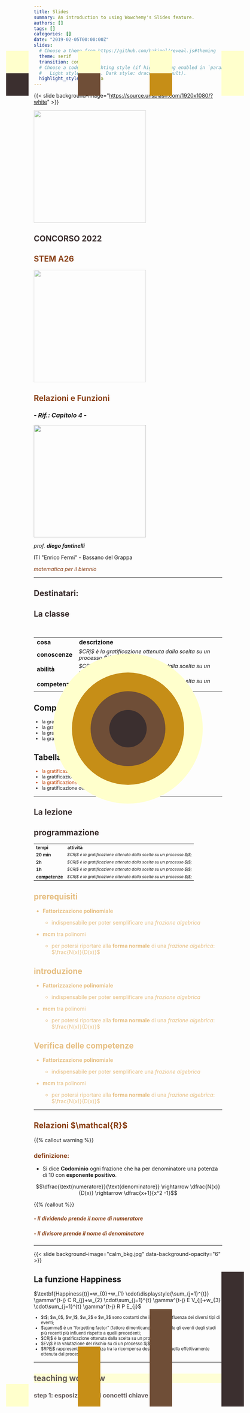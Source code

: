 ```yaml
---
title: Slides
summary: An introduction to using Wowchemy's Slides feature.
authors: []
tags: []
categories: []
date: "2019-02-05T00:00:00Z"
slides:
  # Choose a theme from https://github.com/hakimel/reveal.js#theming
  theme: serif
  transition: convex
  # Choose a code highlighting style (if highlighting enabled in `params.toml`)
  #   Light style: github. Dark style: dracula (default).
  highlight_style: dracula
---
```


{{< slide background-image="https://source.unsplash.com/1920x1080/?white" >}}

<section data-transition="convex">
  <img src="miur.png" style="opacity:0.6;filter:alpha(opacity=60);" width="300">
  <h2 style="color:#3B2F2F" class="r-fit-text">CONCORSO 2022</h2>
  <h2 style="color:#8A4117" class="r-fit-text">STEM A26</h2>
</section>

<section data-transition="convex">
<img src="miur.png" style="opacity:0.6;filter:alpha(opacity=60);" width="300">

## <font color="#8A4117">Relazioni e Funzioni</font>
### - *Rif.: Capitolo 4* -

<img class="fragment" src="ecg_01.png" width="300">

*prof. **diego fantinelli***

<p>ITI "Enrico Fermi" - Bassano del Grappa</p>
<p style="color:#8A4117"><em>matematica per il biennio</em></p>
</section>

---

<section data-background-video="ooo.mp4" data-background-opacity="0.7" data-transition="convex">

<h2 style="color:#3B2F2F" class="r-fit-text">Destinatari:</h2>
<h2 style="color:#3B2F2F">La classe</h2>
<br>
<table class="fragment fade-in">
  <tr>
    <td><b>cosa</b></td>
    <td><b>descrizione</b></td>
  </tr>
  <tr>
    <td><b>conoscenze</b></td>
    <td style="font-size:90%"><i>$CRj$ è la gratificazione ottenuta dalla scelta su un processo $j$;<i></td>
  </tr>
   <tr>
    <td><b>abilità</b></td>
    <td style="font-size:90%"><i>$CRj$ è la gratificazione ottenuta dalla scelta su un processo $j$;<i></td>
  </tr>
  <tr>
    <td><b>competenze</b></td>
    <td style="font-size:90%"><i>$CRj$ è la gratificazione ottenuta dalla scelta su un processo $j$;<i></td>
  </tr>
</table>

</section>

<section data-auto-animate>

<h2>Competenze</h2>

<ul style="font-size:90%;">
  <li class="fragment fade-in-then-semi-out">la gratificazione ottenuta dalla scelta su un processo $j$</li>
  <li class="fragment fade-in-then-semi-out">la gratificazione ottenuta dalla scelta su un processo $j$</li>
  <li class="fragment fade-in-then-semi-out">la gratificazione ottenuta dalla scelta su un processo $j$</li>
  <li class="fragment fade-in-then-semi-out">la gratificazione ottenuta dalla scelta su un processo $j$</li>
</ul>
</section>

<section data-auto-animate>
<h2>Tabella Competenze</h2>
<ul style="font-size:90%">
  <li style="color:#C04000" font-size:90%>la gratificazione ottenuta dalla scelta su un processo $j$</li>
  <li>la gratificazione ottenuta dalla scelta su un processo $j$</li>
  <li style="color:#C04000">la gratificazione ottenuta dalla scelta su un processo $j$</li>
  <li>la gratificazione ottenuta dalla scelta su un processo $j$</li>
</ul>
</section>

---

<section data-background-image="https://source.unsplash.com/1920x1080/?white" data-background-opacity="0.5" data-transition="zoom-in">
  <h2 style="color:#3B2F2F" class="r-fit-text">La lezione</h2>
  <h2 class="fragment zoom-in" style="color:#3B2F2F" class="r-fit-text">programmazione</h2>

<table class="fragment fade-in" style="font-size:85%">
  <tr>
    <td><b>tempi</b></td>
    <td><b>attività</b></td>
  </tr>
  <tr>
    <td><b>20 min</b></td>
    <td style="font-size:90%"><i>$CRj$ è la gratificazione ottenuta dalla scelta su un processo $j$;<i></td>
  </tr>
  <tr>
    <td><b>2h</b></td>
    <td style="font-size:90%"><i>$CRj$ è la gratificazione ottenuta dalla scelta su un processo $j$;<i></td>
  </tr>
  <tr>
    <td><b>1h</b></td>
    <td style="font-size:90%"><i>$CRj$ è la gratificazione ottenuta dalla scelta su un processo $j$;<i></td>
  </tr>
  <tr>
    <td><b>competenze</b></td>
    <td style="font-size:90%"><i>$CRj$ è la gratificazione ottenuta dalla scelta su un processo $j$;<i></td>
  </tr>
</table>
</section>

<section style="color:#E6BF83" data-transition="convex">

<h2 style="color:#E6BF83">prerequisiti</h2>

- **Fattorizzazione polinomiale**

  - indispensabile per poter semplificare una *frazione algebrica*

- **mcm** tra polinomi

  - per potersi riportare alla **forma normale** di una *frazione algebrica*: $\frac{N(x)}{D(x)}$

</section>

<section style="color:#E6BF83" data-transition="convex">

<h2 style="color:#E6BF83">introduzione</h2>

- **Fattorizzazione polinomiale**

  - indispensabile per poter semplificare una *frazione algebrica*

- **mcm** tra polinomi

  - per potersi riportare alla **forma normale** di una *frazione algebrica*: $\frac{N(x)}{D(x)}$

</section>

<section style="color:#E6BF83" data-transition="convex">

<h2 style="color:#E6BF83">Verifica delle competenze</h2>

- **Fattorizzazione polinomiale**

  - indispensabile per poter semplificare una *frazione algebrica*

- **mcm** tra polinomi

  - per potersi riportare alla **forma normale** di una *frazione algebrica*: $\frac{N(x)}{D(x)}$

</section>

---

<section data-transition="convex">

<h2 style="color:#8A4117">Relazioni $\mathcal{R}$</h2>

{{% callout warning %}}

<h3 style="color:#8A4117">definizione:</h3>

- Si dice **Codominio** ogni frazione che ha per denominatore una potenza di $10$ con **esponente positivo**.

$$\dfrac{\text{numeratore}}{\text{denominatore}} \rightarrow \dfrac{N(x)}{D(x)} \rightarrow \dfrac{x+1}{x^2 -1}$$

{{% /callout %}}

<h5 style="color:#8A4117" class="fragment"> - Il <b>dividendo</b> prende il nome di numeratore</h5>
<h5 class="fragment" style="color:#8A4117"> - Il <b>divisore</b> prende il nome di denominatore</h5>

---

{{< slide background-image="calm_bkg.jpg" data-background-opacity="6" >}}

## La funzione Happiness

<p class="r-fit-text">$\textbf{Happiness(t)}=w_{0}+w_{1} \cdot\displaystyle{\sum_{j=1}^{t}} \gamma^{t-j} C R_{j}+w_{2} \cdot\sum_{j=1}^{t} \gamma^{t-j} E V_{j}+w_{3} \cdot\sum_{j=1}^{t} \gamma^{t-j} R P E_{j}$</p>
  <p>
  <ul style="font-size:80%;">
    <li>$t$; $w_0$, $w_1$, $w_2$ e $w_3$ sono costanti che indicano l’influenza dei diversi tipi di eventi;</li>
    <li>$\gamma$ è un “forgetting factor” (fattore dimenticando) che rende gli eventi degli studi più recenti più influenti rispetto a quelli precedenti;</li>
    <li>$CRj$ è la gratificazione ottenuta dalla scelta su un processo $j$;</li>
    <li>$EVj$ è la valutazione del rischio su di un processo $j$;</li>
    <li>$RPEj$ rappresenta la differenza tra la ricompensa desiderata e quella effettivamente ottenuta dal processo $j$.</li>
  </ul>
  </p>
</section>

---

<section data-auto-animate style="height: 600px">
  <h2 style="opacity: 0.8; color:#3B2F2F; text-align:left; background: #FFFFCC;">teaching workflow</h2>
  <h3 style="opacity: 0.8; color:#3B2F2F; text-align:left;">step 1: esposizione dei concetti chiave</h3>
  <div data-id="1" style="background: #FFFFCC; position: absolute; top: 190px; left: 16%; width: 60px; height: 60px;"></div>
  <div data-id="2" style="background: #FFFFCC; position: absolute; top: 190px; left: 36%; width: 60px; height: 60px;"></div>
  <div data-id="3" style="background: #FFFFCC; position: absolute; top: 190px; left: 56%; width: 60px; height: 60px;"></div>
  <div data-id="4" style="background: #FFFFCC; position: absolute; top: 190px; left: 76%; width: 60px; height: 60px;"></div>
</section>
<section data-auto-animate style="height: 600px">
  <h3 style="font-size: 100px; opacity: 0.8; color:#3B2F2F; text-align:left; background: #FFFFCC;">teaching workflow: step 2</h3>
  <h2 data-id="title" style="margin-top: 200px;">elaborazione dei concetti</h3>
  <div data-id="1" style="background: #FFFFCC; position: absolute; bottom: 190px; left: 16%; width: 60px; height: 60px;"></div>
  <div data-id="2" style="background: #C68E17; position: absolute; bottom: 190px; left: 36%; width: 60px; height: 160px;"></div>
  <div data-id="3" style="background: #6F4E37; position: absolute; bottom: 190px; left: 56%; width: 60px; height: 260px;"></div>
  <div data-id="4" style="background: #3B2F2F; position: absolute; bottom: 190px; left: 76%; width: 60px; height: 360px;"></div>
</section>
<section data-auto-animate style="height: 600px">
  <h3 style="font-size: 100px; opacity: 0.8; color:#3B2F2F; text-align:left; background: #FFFFCC;">teaching workflow:: step 3</h3>
  <h3 style="font-size: 120px; opacity: 0.6; color:#3B2F2F; margin-top: 100px;">step 3</h3>
  <h2 data-id="title" style="margin-top: 200px;">unione dei concetti: esempi</h2>
  <div data-id="1" style="background: #FFFFCC; position: absolute; top: 50%; left: 50%; width: 400px; height: 400px; margin: -200px 0 0 -200px; border-radius: 400px;"></div>
  <div data-id="2" style="background: #C68E17; position: absolute; top: 50%; left: 50%; width: 300px; height: 300px; margin: -150px 0 0 -150px; border-radius: 400px;"></div>
  <div data-id="3" style="background: #6F4E37; position: absolute; top: 50%; left: 50%; width: 200px; height: 200px; margin: -100px 0 0 -100px; border-radius: 400px;"></div>
  <div data-id="4" style="background: #3B2F2F; position: absolute; top: 50%; left: 50%; width: 100px; height: 100px; margin: -50px 0 0 -50px; border-radius: 400px;"></div>
</section>
<section data-auto-animate style="height: 600px">
  <h3 style="font-size: 100px; opacity: 0.8; color:#3B2F2F; text-align:left; background: #FFFFCC;">teaching workflow: step 4</h3>
  <h3 style="font-size: 120px; opacity: 0.6; color:#3B2F2F; margin-top: 100px;">step 4</h3>
  <h2 data-id="title" style="margin-top: 200px;">ridistribuzione delle competenze</h2>
  <div data-id="1" style="background: #3B2F2F; position: absolute; top: 250px; left: 16%; width: 60px; height: 60px;"></div>
  <div data-id="2" style="background: #6F4E37; position: absolute; top: 250px; left: 36%; width: 60px; height: 60px;"></div>
  <div data-id="3" style="background: #C68E17; position: absolute; top: 250px; left: 56%; width: 60px; height: 60px;"></div>
  <div data-id="4" style="background: #FFFFCC; position: absolute; top: 250px; left: 76%; width: 60px; height: 60px;"></div>
</section>

<section data-background-image="real_life_bkg.jpg" data-background-opacity="0.5" data-transition="zoom">
  <h2 style="color:#3B2F2F" class="r-fit-text">esempi di funzione</h2>
  <h2 style="color:#3B2F2F" class="r-fit-text">nella vita reale</h2>
  <img class="fragment zoom-in" src="ecg_01.png" style="opacity:0.6;filter:alpha(opacity=40);" width="600">
</section>

---
{{< slide background-image="https://source.unsplash.com/1920x1080/?white" >}}

<section data-transition="zoom">

<h2 style="color:#8A4117" class="r-fit-text">DOMANDE?</h2>
<h2 style="color:#8A4117" class="fragment">Buon lavoro!</h2>

</section>

---

![zzz](https://res.cloudinary.com/teepublic/image/private/s--TQXt20Pc--/t_Resized%20Artwork/c_fit,g_north_west,h_954,w_954/co_000000,e_outline:48/co_000000,e_outline:inner_fill:48/co_ffffff,e_outline:48/co_ffffff,e_outline:inner_fill:48/co_bbbbbb,e_outline:3:1000/c_mpad,g_center,h_1260,w_1260/b_rgb:eeeeee/c_limit,f_auto,h_630,q_90,w_630/v1588675429/production/designs/9818088_0.jpg)
